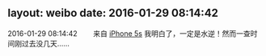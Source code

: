 layout: weibo
date: 2016-01-29 08:14:42
---
<meta name="referrer" content="no-referrer" />

2016-01-29 08:14:42  &nbsp;&nbsp;&nbsp;&nbsp;&nbsp;&nbsp; 来自 <a href="sinaweibo://customweibosource" rel="nofollow">iPhone 5s</a>
我明白了，一定是水逆！然而一查时间刚过去没几天…… ​​​
